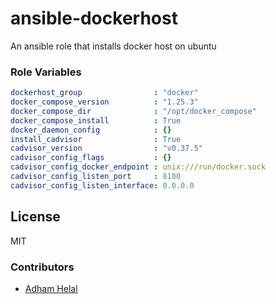 ansible-dockerhost
===============

An ansible role that installs docker host on ubuntu

### Role Variables
```yaml
dockerhost_group                : "docker"
docker_compose_version          : "1.25.3"
docker_compose_dir              : "/opt/docker_compose"
docker_compose_install          : True
docker_daemon_config            : {}
install_cadvisor                : True
cadvisor_version                : "v0.37.5"
cadvisor_config_flags           : {}
cadvisor_config_docker_endpoint : unix:///run/docker.sock
cadvisor_config_listen_port     : 8100
cadvisor_config_listen_interface: 0.0.0.0
```

## License
MIT

### Contributors
* [Adham Helal](https://github.com/ahelal)
